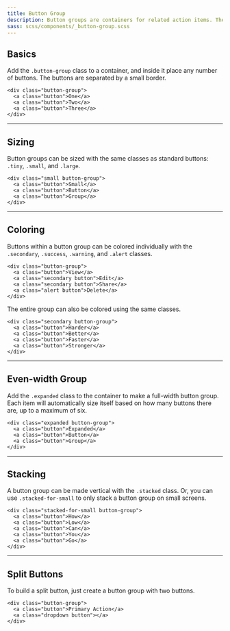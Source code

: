 ```yaml
---
title: Button Group
description: Button groups are containers for related action items. They're great when you need to display a group of actions in a bar. These build off the button styles and work perfectly with the grid.
sass: scss/components/_button-group.scss
---
```


## Basics

Add the `.button-group` class to a container, and inside it place any number of buttons. The buttons are separated by a small border.

```html_example
<div class="button-group">
  <a class="button">One</a>
  <a class="button">Two</a>
  <a class="button">Three</a>
</div>
```

---

## Sizing

Button groups can be sized with the same classes as standard buttons: `.tiny`, `.small`, and `.large`.

```html_example
<div class="small button-group">
  <a class="button">Small</a>
  <a class="button">Button</a>
  <a class="button">Group</a>
</div>
```

---

## Coloring

Buttons within a button group can be colored individually with the `.secondary`, `.success`, `.warning`, and `.alert` classes.

```html_example
<div class="button-group">
  <a class="button">View</a>
  <a class="secondary button">Edit</a>
  <a class="secondary button">Share</a>
  <a class="alert button">Delete</a>
</div>
```

The entire group can also be colored using the same classes.

```html_example
<div class="secondary button-group">
  <a class="button">Harder</a>
  <a class="button">Better</a>
  <a class="button">Faster</a>
  <a class="button">Stronger</a>
</div>
```

---

## Even-width Group

Add the `.expanded` class to the container to make a full-width button group. Each item will automatically size itself based on how many buttons there are, up to a maximum of six.

```html_example
<div class="expanded button-group">
  <a class="button">Expanded</a>
  <a class="button">Button</a>
  <a class="button">Group</a>
</div>
```

---

## Stacking

A button group can be made vertical with the `.stacked` class. Or, you can use `.stacked-for-small` to only stack a button group on small screens.

```html_example
<div class="stacked-for-small button-group">
  <a class="button">How</a>
  <a class="button">Low</a>
  <a class="button">Can</a>
  <a class="button">You</a>
  <a class="button">Go</a>
</div>
```

---

## Split Buttons

To build a split button, just create a button group with two buttons.

```html_example
<div class="button-group">
  <a class="button">Primary Action</a>
  <a class="dropdown button"></a>
</div>
```
